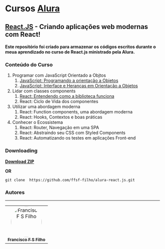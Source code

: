 # Cursos [Alura](https://www.alura.com.br/)

## [React.JS](https://cursos.alura.com.br/formacao-react-js) - Criando aplicações web modernas com React!

#### Este repositório foi criado para armazenar os códigos escritos durante o meua aprendizado no curso de React.js ministrado pela Alura.

### Conteúdo do Curso

1. Programar com JavaScript Orientado a Objtos
   1. [JavaScript: Programando a orientação a Objetos](https://github.com/ffsf-filho/alura-react.js/tree/main/bytebank)
   2. [JavaScript: Interface e Heranças em Orientação a Objetos](https://github.com/ffsf-filho/alura-react.js/tree/main/bytebank)
2. Lidar com classes components
   1. [React: Entendendo como a biblioteca funciona](https://github.com/ffsf-filho/alura-react.js/tree/main/ceep)
   2. React: Ciclo de Vida dos componentes
3. Utilizar uma abordagem moderna
   1. React: Function components, uma abordagem moderna
   2. React: Hooks, Contextos e boas práticas
4. Conhecer o Ecossistema
   1. React: Router, Navegação em uma SPA
   2. React: Abstraindo seu CSS com Styled Components
   3. React: Automatizando os testes em aplicações Front-end

### Downloading

<strong><a href="https://github.com/ffsf-filho/alura-react.js/archive/main.zip">Download ZIP</a></strong>

<strong>OR</strong>

```
git clone  https://github.com/ffsf-filho/alura-react.js.git
```

### Autores

---

<table>
  <tr>
      <td align="center">
        <a href="https://github.com/ffsf-filho">
          <img style="border-radius: 50%;" src="https://avatars.githubusercontent.com/u/70358338?v=4" width="100px;" alt="Francisco F S Filho">
          <br />
          <sub>
            <b>Francisco F S Filho</b>
          </sub>
        </a>
      </td>
  </tr>
</table>
